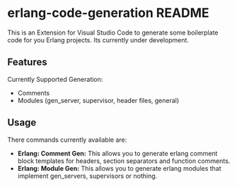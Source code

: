 # erlang-code-generation README

This is an Extension for Visual Studio Code to generate some boilerplate code for you Erlang projects. Its currently under development.

## Features

Currently Supported Generation:

- Comments
- Modules (gen_server, supervisor, header files, general)

## Usage

There commands currently available are:

- **Erlang: Comment Gen:** This allows you to generate erlang comment block templates for headers, section separators and function comments.
- **Erlang: Module Gen:** This allows you to generate erlang modules that implement gen_servers, supervisors or nothing.
